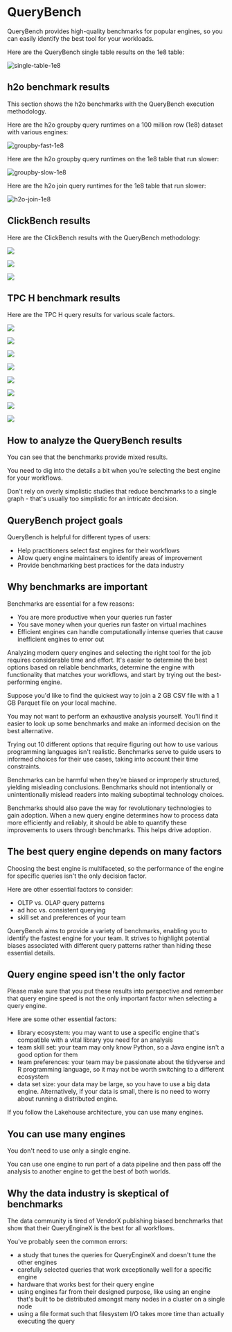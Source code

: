 # QueryBench

QueryBench provides high-quality benchmarks for popular engines, so you can easily identify the best tool for your workloads.

Here are the QueryBench single table results on the 1e8 table:

![single-table-1e8](./images/single-table-1e8.svg)

## h2o benchmark results

This section shows the h2o benchmarks with the QueryBench execution methodology.

Here are the h2o groupby query runtimes on a 100 million row (1e8) dataset with various engines:

![groupby-fast-1e8](./images/groupby-fast-1e8.svg)

Here are the h2o groupby query runtimes on the 1e8 table that run slower:

![groupby-slow-1e8](./images/groupby-slow-1e8.svg)

Here are the h2o join query runtimes for the 1e8 table that run slower:

![h2o-join-1e8](./images/h2o-join-1e8.svg)

## ClickBench results

Here are the ClickBench results with the QueryBench methodology:

![](./images/clickbench-very-fast.svg)

![](./images/clickbench-fast.svg)

![](./images/clickbench-slow.svg)

## TPC H benchmark results

Here are the TPC H query results for various scale factors.

![](./images/tpch-sf1.svg)

![](./images/tpch-sf5.svg)

![](./images/tpch-sf10.svg)

![](./images/tpch-sf20.svg)

![](./images/tpch-sf50.svg)

![](./images/tpch-sf80.svg)

![](./images/tpch-sf100.svg)

![](./images/tpch-sf120.svg)

## How to analyze the QueryBench results

You can see that the benchmarks provide mixed results.

You need to dig into the details a bit when you're selecting the best engine for your workflows.

Don't rely on overly simplistic studies that reduce benchmarks to a single graph - that's usually too simplistic for an intricate decision.

## QueryBench project goals

QueryBench is helpful for different types of users:

* Help practitioners select fast engines for their workflows
* Allow query engine maintainers to identify areas of improvement
* Provide benchmarking best practices for the data industry

## Why benchmarks are important

Benchmarks are essential for a few reasons:

* You are more productive when your queries run faster
* You save money when your queries run faster on virtual machines
* Efficient engines can handle computationally intense queries that cause inefficient engines to error out

Analyzing modern query engines and selecting the right tool for the job requires considerable time and effort.  It's easier to determine the best options based on reliable benchmarks, determine the engine with functionality that matches your workflows, and start by trying out the best-performing engine.

Suppose you'd like to find the quickest way to join a 2 GB CSV file with a 1 GB Parquet file on your local machine.

You may not want to perform an exhaustive analysis yourself.  You'll find it easier to look up some benchmarks and make an informed decision on the best alternative.

Trying out 10 different options that require figuring out how to use various programming languages isn't realistic.  Benchmarks serve to guide users to informed choices for their use cases, taking into account their time constraints.

Benchmarks can be harmful when they're biased or improperly structured, yielding misleading conclusions.  Benchmarks should not intentionally or unintentionally mislead readers into making suboptimal technology choices.

Benchmarks should also pave the way for revolutionary technologies to gain adoption.  When a new query engine determines how to process data more efficiently and reliably, it should be able to quantify these improvements to users through benchmarks.  This helps drive adoption.

## The best query engine depends on many factors

Choosing the best engine is multifaceted, so the performance of the engine for specific queries isn't the only decision factor.

Here are other essential factors to consider:

* OLTP vs. OLAP query patterns
* ad hoc vs. consistent querying
* skill set and preferences of your team

QueryBench aims to provide a variety of benchmarks, enabling you to identify the fastest engine for your team.  It strives to highlight potential biases associated with different query patterns rather than hiding these essential details.

## Query engine speed isn't the only factor

Please make sure that you put these results into perspective and remember that query engine speed is not the only important factor when selecting a query engine.

Here are some other essential factors:

* library ecosystem: you may want to use a specific engine that's compatible with a vital library you need for an analysis
* team skill set: your team may only know Python, so a Java engine isn't a good option for them
* team preferences: your team may be passionate about the tidyverse and R programming language, so it may not be worth switching to a different ecosystem
* data set size: your data may be large, so you have to use a big data engine.  Alternatively, if your data is small, there is no need to worry about running a distributed engine.

If you follow the Lakehouse architecture, you can use many engines.

## You can use many engines

You don't need to use only a single engine.

You can use one engine to run part of a data pipeline and then pass off the analysis to another engine to get the best of both worlds.

## Why the data industry is skeptical of benchmarks

The data community is tired of VendorX publishing biased benchmarks that show that their QueryEngineX is the best for all workflows.

You've probably seen the common errors:

* a study that tunes the queries for QueryEngineX and doesn't tune the other engines
* carefully selected queries that work exceptionally well for a specific engine
* hardware that works best for their query engine
* using engines far from their designed purpose, like using an engine that's built to be distributed amongst many nodes in a cluster on a single node
* using a file format such that filesystem I/O takes more time than actually executing the query
